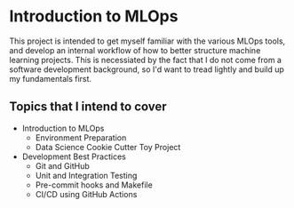 # Introduction to MLOps

This project is intended to get myself familiar with the various MLOps tools, and develop an internal workflow of how to better structure machine learning projects. This is necessiated by the fact that I do not come from a software development background, so I'd want to tread lightly and build up my fundamentals first. 

## Topics that I intend to cover

* Introduction to MLOps
    * Environment Preparation
    * Data Science Cookie Cutter Toy Project
* Development Best Practices
    * Git and GitHub
    * Unit and Integration Testing
    * Pre-commit hooks and Makefile
    * CI/CD using GitHub Actions

